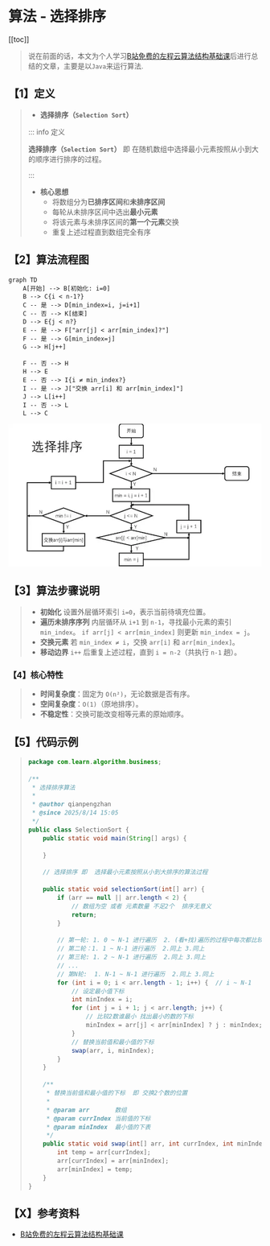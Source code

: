 # 算法 - 选择排序

[[toc]]

> 说在前面的话，本文为个人学习[B站免费的左程云算法结构基础课](https://www.bilibili.com/video/BV1Ef4y1T7Qi/?spm_id_from=333.788.recommend_more_video.1&vd_source=65c7f6924d2d8ba5fa0d4c448818e08a)后进行总结的文章，主要是以`Java`来运行算法.

## 【1】定义

> - <b>选择排序（`Selection Sort`）</b>
>
> ::: info 定义
>
> <b>选择排序（`Selection Sort`）</b> 即 在随机数组中选择最小元素按照从小到大的顺序进行排序的过程。
>
> :::
>
> - <b>核心思想</b>
>   - 将数组分为‌**已排序区间**‌和‌**未排序区间**‌
>   - 每轮从未排序区间中选出‌**最小元素**‌
>   - 将该元素与未排序区间的‌**第一个元素**‌交换
>   - 重复上述过程直到数组完全有序

## 【2】算法流程图

```mermaid
graph TD
    A[开始] --> B[初始化: i=0]
	B --> C{i < n-1?}
	C -- 是 --> D[min_index=i, j=i+1]
	C -- 否 --> K[结束]
	D --> E{j < n?}
	E -- 是 --> F["arr[j] < arr[min_index]?"] 
	F -- 是 --> G[min_index=j]
	G --> H[j++]
	
    F -- 否 --> H
    H --> E
    E -- 否 --> I{i ≠ min_index?}
    I -- 是 --> J["交换 arr[i] 和 arr[min_index]"]
  	J --> L[i++]
 	I -- 否 --> L
	L --> C
```

![u=3602501124,4212124045&fm=253&fmt=auto&app=138&f=JPEG](../../.vuepress/public/images/u=3602501124,4212124045&fm=253&fmt=auto&app=138&f=JPEG.webp)

## 【3】算法步骤说明

> - **初始化**‌
>    设置外层循环索引 `i=0`，表示当前待填充位置。
> - **遍历未排序序列**‌
>    内层循环从 `i+1` 到 `n-1`，寻找最小元素的索引 `min_index`。
>    `if arr[j] < arr[min_index]` 则更新 `min_index = j`。
> - ‌**交换元素**‌
>    若 `min_index ≠ i`，交换 `arr[i]` 和 `arr[min_index]`。
> - ‌**移动边界**‌
>    `i++` 后重复上述过程，直到 `i = n-2`（共执行 `n-1` 趟）。

### 【4】核心特性

> - ‌**时间复杂度**‌：固定为 `O(n²)`，无论数据是否有序。
> - ‌**空间复杂度**‌：`O(1)`（原地排序）。
> - ‌**不稳定性**‌：交换可能改变相等元素的原始顺序。

##  【5】代码示例

> ```java
> package com.learn.algorithm.business;
> 
> /**
>  * 选择排序算法
>  *
>  * @author qianpengzhan
>  * @since 2025/8/14 15:05
>  */
> public class SelectionSort {
>     public static void main(String[] args) {
> 
>     }
> 
>     // 选择排序 即  选择最小元素按照从小到大排序的算法过程
> 
>     public static void selectionSort(int[] arr) {
>         if (arr == null || arr.length < 2) {
>             // 数组为空 或者 元素数量 不足2个  排序无意义
>             return;
>         }
> 
>         // 第一轮: 1. 0 ~ N-1 进行遍历  2. (看+找)遍历的过程中每次都比较前后的数值 找出最小值  3.(换)替换当前值和最小值的下标
>         // 第二轮：1. 1 ~ N-1 进行遍历  2.同上 3.同上
>         // 第三轮: 1. 2 ~ N-1 进行遍历  2.同上 3.同上
>         // ...
>         // 第N轮:  1. N-1 ~ N-1 进行遍历  2.同上 3.同上
>         for (int i = 0; i < arr.length - 1; i++) {  // i ~ N-1
>             // 设定最小值下标
>             int minIndex = i;
>             for (int j = i + 1; j < arr.length; j++) {
>                 // 比较2数谁最小 找出最小的数的下标
>                 minIndex = arr[j] < arr[minIndex] ? j : minIndex;
>             }
>             // 替换当前值和最小值的下标
>             swap(arr, i, minIndex);
>         }
>     }
> 
>     /**
>      * 替换当前值和最小值的下标  即 交换2个数的位置
>      *
>      * @param arr       数组
>      * @param currIndex 当前值的下标
>      * @param minIndex  最小值的下表
>      */
>     public static void swap(int[] arr, int currIndex, int minIndex) {
>         int temp = arr[currIndex];
>         arr[currIndex] = arr[minIndex];
>         arr[minIndex] = temp;
>     }
> }
> 
> ```

## 【X】参考资料

- [B站免费的左程云算法结构基础课](https://www.bilibili.com/video/BV1Ef4y1T7Qi/?spm_id_from=333.788.recommend_more_video.1&vd_source=65c7f6924d2d8ba5fa0d4c448818e08a)